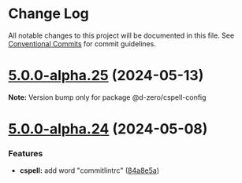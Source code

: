 # Change Log

All notable changes to this project will be documented in this file.
See [Conventional Commits](https://conventionalcommits.org) for commit guidelines.

# [5.0.0-alpha.25](https://github.com/d-zero-dev/linters/compare/v5.0.0-alpha.24...v5.0.0-alpha.25) (2024-05-13)

**Note:** Version bump only for package @d-zero/cspell-config

# [5.0.0-alpha.24](https://github.com/d-zero-dev/linters/compare/v5.0.0-alpha.23...v5.0.0-alpha.24) (2024-05-08)

### Features

- **cspell:** add word \"commitlintrc\" ([84a8e5a](https://github.com/d-zero-dev/linters/commit/84a8e5a2c2e0111143e3169d86ebb9bb7522807b))
